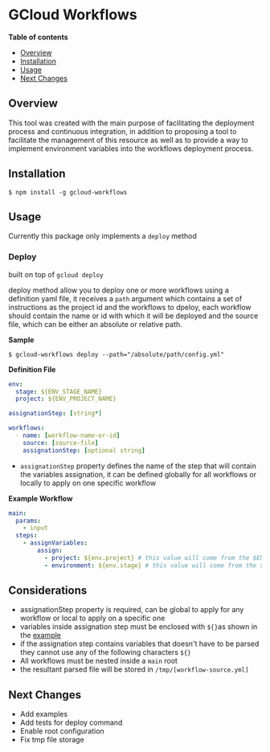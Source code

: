# GCloud Workflows

**Table of contents**
* [Overview](#overview)
* [Installation](#installation)
* [Usage](#usage)
* [Next Changes](#next-changes)

## Overview

This tool was created with the main purpose of facilitating the deployment process and continuous integration, in addition to proposing a tool to facilitate the management of this resource as well as to provide a way to implement environment variables into the workflows deployment process.

## Installation
```shell
$ npm install -g gcloud-workflows
```

## Usage

Currently this package only implements a `deploy` method

### Deploy
built on top of `gcloud deploy`

deploy method allow you to deploy one or more workflows using a definition yaml file, it receives a `path` argument which contains a set of instructions as the project id and the workflows to dpeloy, each workflow should contain the name or id with which it will be deployed and the source file, which can be either an absolute or relative path.

**Sample**
```shell
$ gcloud-workflows deploy --path="/absolute/path/config.yml"
```
**Definition File**

```yaml
env:
  stage: ${ENV_STAGE_NAME}
  project: ${ENV_PROJECT_NAME}

assignationStep: [string*]

workflows:
  - name: [workflow-name-or-id]
    source: [source-file]
    assignationStep: [optional string]
```

* `assignationStep` property defines the name of the step that will contain the variables assignation, it can be defined globally for all workflows or locally to apply on one specific workflow

**Example Workflow**
```yaml
main:
  params:
    - input
  steps:
    - assignVariables:
        assign:
          - project: ${env.project} # this value will come from the $ENV_STAGE_NAME
          - environment: ${env.stage} # this value will come from the $ENV_PROJECT_NAME
```

## Considerations
* assignationStep property is required, can be global to apply for any workflow or local to apply on a specific one
* variables inside assignation step must be enclosed with `${}`as shown in the [example](#example-workflow)
* if the assignation step contains variables that doesn't have to be parsed they cannot use any of the following characters `${}`
* All workflows must be nested inside a `main` root
* the resultant parsed file will be stored in `/tmp/[workflow-source.yml]`

## Next Changes

* Add examples
* Add tests for deploy command
* Enable root configuration
* Fix tmp file storage